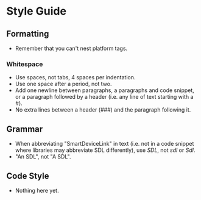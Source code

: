 # Style Guide

## Formatting
* Remember that you can't nest platform tags.

### Whitespace
* Use spaces, not tabs, 4 spaces per indentation.
* Use one space after a period, not two.
* Add one newline between paragraphs, a paragraphs and code snippet, or a paragraph followed by a header (i.e. any line of text starting with a #).
* No extra lines between a header (###) and the paragraph following it.

## Grammar
* When abbreviating "SmartDeviceLink" in text (i.e. not in a code snippet where libraries may abbreviate SDL differently), use _SDL_, not _sdl_ or _Sdl_.
* "An SDL", not "A SDL".

## Code Style
* Nothing here yet.